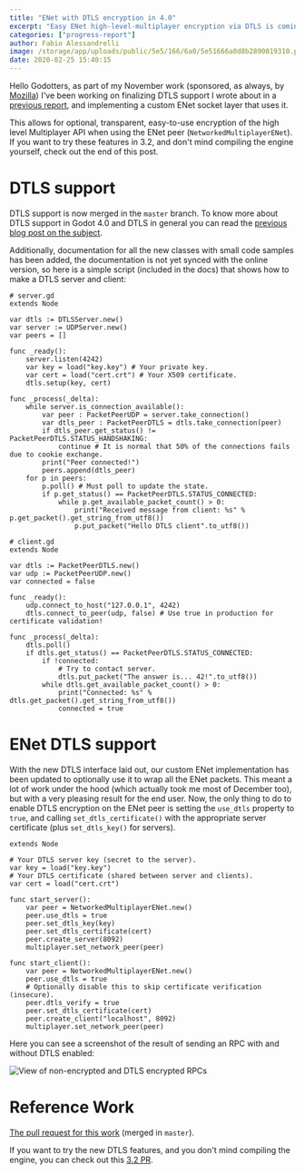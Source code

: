 ```yaml
---
title: "ENet with DTLS encryption in 4.0"
excerpt: "Easy ENet high-level-multiplayer encryption via DTLS is coming in Godot 4.0."
categories: ["progress-report"]
author: Fabio Alessandrelli
image: /storage/app/uploads/public/5e5/166/6a0/5e51666a0d8b2890019310.png
date: 2020-02-25 15:40:15
---
```


Hello Godotters, as part of my November work (sponsored, as always, by [Mozilla](/article/godot-engine-awarded-50000-mozilla-open-source-support-program)) I've been working on finalizing DTLS support I wrote about in a [previous report](/article/dtls-report-1), and implementing a custom ENet socket layer that uses it.

This allows for optional, transparent, easy-to-use encryption of the high level Multiplayer API when using the ENet peer (`NetworkedMultiplayerENet`). If you want to try these features in 3.2, and don't mind compiling the engine yourself, check out the end of this post.

DTLS support
============

DTLS support is now merged in the `master` branch. To know more about DTLS support in Godot 4.0 and DTLS in general you can read the [previous blog post on the subject](/article/dtls-report-1).

Additionally, documentation for all the new classes with small code samples has been added, the documentation is not yet synced with the online version, so here is a simple script (included in the docs) that shows how to make a DTLS server and client:

```
# server.gd
extends Node

var dtls := DTLSServer.new()
var server := UDPServer.new()
var peers = []

func _ready():
    server.listen(4242)
    var key = load("key.key") # Your private key.
    var cert = load("cert.crt") # Your X509 certificate.
    dtls.setup(key, cert)

func _process(_delta):
    while server.is_connection_available():
        var peer : PacketPeerUDP = server.take_connection()
        var dtls_peer : PacketPeerDTLS = dtls.take_connection(peer)
        if dtls_peer.get_status() != PacketPeerDTLS.STATUS_HANDSHAKING:
            continue # It is normal that 50% of the connections fails due to cookie exchange.
        print("Peer connected!")
        peers.append(dtls_peer)
    for p in peers:
        p.poll() # Must poll to update the state.
        if p.get_status() == PacketPeerDTLS.STATUS_CONNECTED:
            while p.get_available_packet_count() > 0:
                print("Received message from client: %s" % p.get_packet().get_string_from_utf8())
                p.put_packet("Hello DTLS client".to_utf8())
```

```
# client.gd
extends Node

var dtls := PacketPeerDTLS.new()
var udp := PacketPeerUDP.new()
var connected = false

func _ready():
    udp.connect_to_host("127.0.0.1", 4242)
    dtls.connect_to_peer(udp, false) # Use true in production for certificate validation!

func _process(_delta):
    dtls.poll()
    if dtls.get_status() == PacketPeerDTLS.STATUS_CONNECTED:
        if !connected:
            # Try to contact server.
            dtls.put_packet("The answer is... 42!".to_utf8())
        while dtls.get_available_packet_count() > 0:
            print("Connected: %s" % dtls.get_packet().get_string_from_utf8())
            connected = true
```

ENet DTLS support
=================

With the new DTLS interface laid out, our custom ENet implementation has been updated to optionally use it to wrap all the ENet packets. This meant a lot of work under the hood (which actually took me most of December too), but with a very pleasing result for the end user. Now, the only thing to do to enable DTLS encryption on the ENet peer is setting the `use_dtls` property to `true`, and calling `set_dtls_certificate()` with the appropriate server certificate (plus `set_dtls_key()` for servers).

```
extends Node

# Your DTLS server key (secret to the server).
var key = load("key.key")
# Your DTLS certificate (shared between server and clients).
var cert = load("cert.crt")

func start_server():
	var peer = NetworkedMultiplayerENet.new()
	peer.use_dtls = true
	peer.set_dtls_key(key)
	peer.set_dtls_certificate(cert)
	peer.create_server(8092)
	multiplayer.set_network_peer(peer)

func start_client():
	var peer = NetworkedMultiplayerENet.new()
	peer.use_dtls = true
	# Optionally disable this to skip certificate verification (insecure).
	peer.dtls_verify = true
	peer.set_dtls_certificate(cert)
	peer.create_client("localhost", 8092)
	multiplayer.set_network_peer(peer)
```

Here you can see a screenshot of the result of sending an RPC with and without DTLS enabled:


![View of non-encrypted and DTLS encrypted RPCs](/storage/app/uploads/public/5e5/164/7e8/5e51647e88bcd863421756.png)


Reference Work
==============

[The pull request for this work](https://github.com/godotengine/godot/pull/36296) (merged in `master`).

If you want to try the new DTLS features, and you don't mind compiling the engine, you can check out this [3.2 PR](https://github.com/godotengine/godot/pull/35091).
